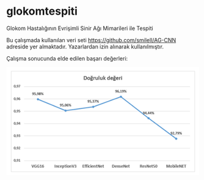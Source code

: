 # glokomtespiti
Glokom Hastalığının Evrişimli Sinir Ağı Mimarileri ile Tespiti

Bu çalışmada kullanılan veri seti https://github.com/smilell/AG-CNN adreside yer almaktadır. Yazarlardan izin alınarak kullanılmıştır. 

Çalışma sonucunda elde edilen başarı değerleri:

![Alt text](sonuclar.png?raw=true "Title")
